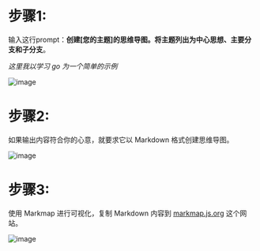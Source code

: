 # 步骤1:

输入这行prompt：**创建[您的主题]的思维导图。将主题列出为中心思想、主要分支和子分支**。

_这里我以学习 go 为一个简单的示例_

![image](https://github.com/liuyang-f/liuyang-f.github.io/assets/43442770/d2749bbf-4287-4584-97f4-393e9d8addff)


# 步骤2:

如果输出内容符合你的心意，就要求它以 Markdown 格式创建思维导图。

![image](https://github.com/liuyang-f/liuyang-f.github.io/assets/43442770/75525466-fd20-4ed2-80e9-eb63cab17865)


# 步骤3:

使用 Markmap 进行可视化，复制 Markdown 内容到 [markmap.js.org](markmap.js.org) 这个网站。

![image](https://github.com/liuyang-f/liuyang-f.github.io/assets/43442770/b39e3879-3238-42d4-9303-3455925433e6)

